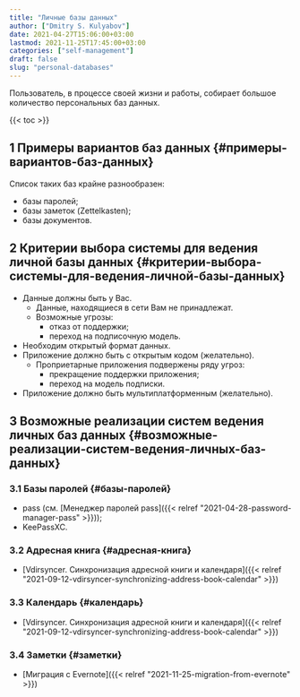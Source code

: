 ```yaml
---
title: "Личные базы данных"
author: ["Dmitry S. Kulyabov"]
date: 2021-04-27T15:06:00+03:00
lastmod: 2021-11-25T17:45:00+03:00
categories: ["self-management"]
draft: false
slug: "personal-databases"
---
```


Пользователь, в процессе своей жизни и работы, собирает большое количество персональных баз данных.

<!--more-->

{{< toc >}}


## <span class="section-num">1</span> Примеры вариантов баз данных {#примеры-вариантов-баз-данных}

Список таких баз крайне разнообразен:

-   базы паролей;
-   базы заметок (Zettelkasten);
-   базы документов.


## <span class="section-num">2</span> Критерии выбора системы для ведения личной базы данных {#критерии-выбора-системы-для-ведения-личной-базы-данных}

-   Данные должны быть у Вас.
    -   Данные, находящиеся в сети Вам не принадлежат.
    -   Возможные угрозы:
        -   отказ от поддержки;
        -   переход на подписочную модель.
-   Необходим открытый формат данных.
-   Приложение должно быть с открытым кодом (желательно).
    -   Проприетарные приложения подвержены ряду угроз:
        -   прекращение поддержки приложения;
        -   переход на модель подписки.
-   Приложение должно быть мультиплатформенным (желательно).


## <span class="section-num">3</span> Возможные реализации систем ведения личных баз данных {#возможные-реализации-систем-ведения-личных-баз-данных}


### <span class="section-num">3.1</span> Базы паролей {#базы-паролей}

-   pass (см. [Менеджер паролей pass]({{< relref "2021-04-28-password-manager-pass" >}}));
-   KeePassXC.


### <span class="section-num">3.2</span> Адресная книга {#адресная-книга}

-   [Vdirsyncer. Синхронизация адресной книги и календаря]({{< relref "2021-09-12-vdirsyncer-synchronizing-address-book-calendar" >}})


### <span class="section-num">3.3</span> Календарь {#календарь}

-   [Vdirsyncer. Синхронизация адресной книги и календаря]({{< relref "2021-09-12-vdirsyncer-synchronizing-address-book-calendar" >}})


### <span class="section-num">3.4</span> Заметки {#заметки}

-   [Миграция с Evernote]({{< relref "2021-11-25-migration-from-evernote" >}})
